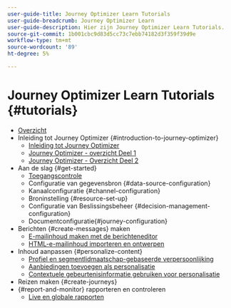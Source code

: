 ```yaml
---
user-guide-title: Journey Optimizer Learn Tutorials
user-guide-breadcrumb: Journey Optimizer Learn
user-guide-description: Hier zijn Journey Optimizer Learn Tutorials.
source-git-commit: 1b001cbc9d83d5cc73c7ebb74182d3f359f39d9e
workflow-type: tm+mt
source-wordcount: '89'
ht-degree: 5%

---
```



# Journey Optimizer Learn Tutorials {#tutorials}

+ [Overzicht](/help/overview.md)
+ Inleiding tot Journey Optimizer {#introduction-to-journey-optimizer}
   + [Inleiding tot Journey Optimizer](/help/introduction/introduction.md)
   + [Journey Optimizer - overzicht Deel 1](/help/introduction/journey-optimizer-overview-part-1.md)
   + [Journey Optimizer - Overzicht Deel 2](/help/introduction/journey-optimizer-overview-part-2.md)
+ Aan de slag {#get-started}
   + [Toegangscontrole](/help/set-up-access/access-management.md)
   + Configuratie van gegevensbron {#data-source-configuration}
   + Kanaalconfiguratie {#channel-configuration}
   + Broninstelling {#resource-set-up}
   + Configuratie van Beslissingsbeheer {#decision-management-configuration}
   + Documentconfiguratie{#journey-configuration}
+ Berichten {#create-messages} maken
   + [E-mailinhoud maken met de berichteneditor](/help/create-messages/create-email-content-with-the-message-editor.md)
   + [HTML-e-mailinhoud importeren en ontwerpen](/help/create-messages/import-and-author-html-email-content.md)
+ Inhoud aanpassen {#personalize-content}
   + [Profiel en segmentlidmaatschap-gebaseerde verpersoonlijking](/help/personalize-content/profile-and-segment-membership-based-personalization.md)
   + [Aanbiedingen toevoegen als personalisatie](/help/personalize-content/add-offer-decisioning-to-messages.md)
   + [Contextuele gebeurtenisinformatie gebruiken voor personalisatie](/help/personalize-content/use-contextual-event-information-for-personalization.md)
+ Reizen maken {#create-journeys}
+ {#report-and-monitor} rapporteren en controleren
   + [Live en globale rapporten](/help/report-and-monitor/live-and-global-reports.md)
